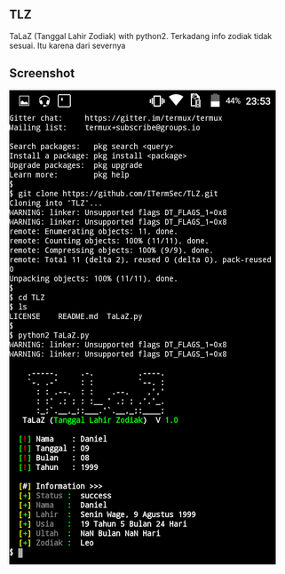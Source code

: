 ## TLZ
TaLaZ (Tanggal Lahir Zodiak) with python2. Terkadang info zodiak tidak sesuai. Itu karena dari severnya
## Screenshot
<img src="TLZ.jpg"/>
